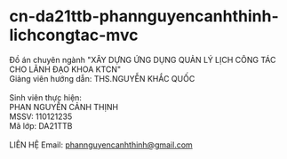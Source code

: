 ﻿# cn-da21ttb-phannguyencanhthinh-lichcongtac-mvc
Đồ án chuyên ngành "XÂY DỰNG ỨNG DỤNG QUẢN LÝ LỊCH CÔNG TÁC CHO LÃNH ĐẠO KHOA KTCN"
</br>Giảng viên hướng dẫn: THS.NGUYỄN KHẮC QUỐC</br>
</br>Sinh viên thực hiện:
	</br>PHAN NGUYỄN CẢNH THỊNH
	</br>MSSV: 110121235
	</br>Mã lớp: DA21TTB</br>
</br>LIÊN HỆ
Email: phannguyencanhthinh@gmail.com
